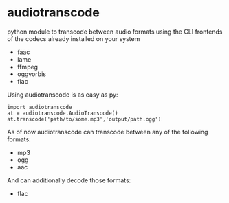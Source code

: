 audiotranscode
==============

python module to transcode between audio formats using the CLI frontends of the codecs already installed on your system

-  faac
-  lame
-  ffmpeg
-  oggvorbis
-  flac

Using audiotranscode is as easy as py:

    import audiotranscode
    at = audiotranscode.AudioTranscode()
    at.transcode('path/to/some.mp3','output/path.ogg')

As of now audiotranscode can transcode between any of the following formats:

 - mp3
 - ogg
 - aac

And can additionally decode those formats:

 - flac
